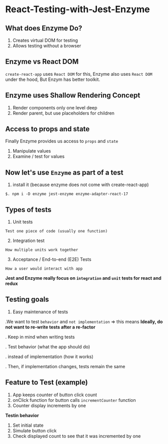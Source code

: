 # React-Testing-with-Jest-Enzyme

## What does Enzyme Do?

1. Creates virtual DOM for testing
2. Allows testing without a browser

## Enzyme vs React DOM

`create-react-app` uses `React DOM` for this, Enzyme also uses `React DOM` under the hood, But Enzym has better toolkit.

## Enzyme uses Shallow Rendering Concept

1. Render components only one level deep
2. Render parent, but use placeholders for children 

## Access to props and state

Finally Enzyme provides us access to `props` and `state`

1. Manipulate values
2. Examine / test for values

## Now let's use `Enzyme` as part of a test

1. install it (because enzyme does not come with create-react-app)

`$. npm i -D enzyme jest-enzyme enzyme-adapter-react-17`


## Types of tests

1. Unit tests

  `Test one piece of code (usually one function)`
  
2. Integration test

  `How multiple units work together`
  
3. Acceptance / End-to-end (E2E) Tests

  `How a user would interact with app`
  
**Jest and Enzyme really focus on `integration` and `unit` tests for react and redux**


## Testing goals

1. Easy maintenance of tests 

.We want to test `behavior` and `not implementation` => this means **Ideally, do not want to re-write tests after a re-factor**

. Keep in mind when writing tests

. Test behavior (what the app should do)

. instead of implementation (how it works)

. Then, if implementation changes, tests remain the same


## Feature to Test (example)

1. App keeps counter of button click count
2. onClick function for button calls `incrementCounter` function
3. Counter display increments by one

**Testin behavior**

1. Set initial state
2. Simulate button click
3. Check displayed count to see that it was incremented by one
